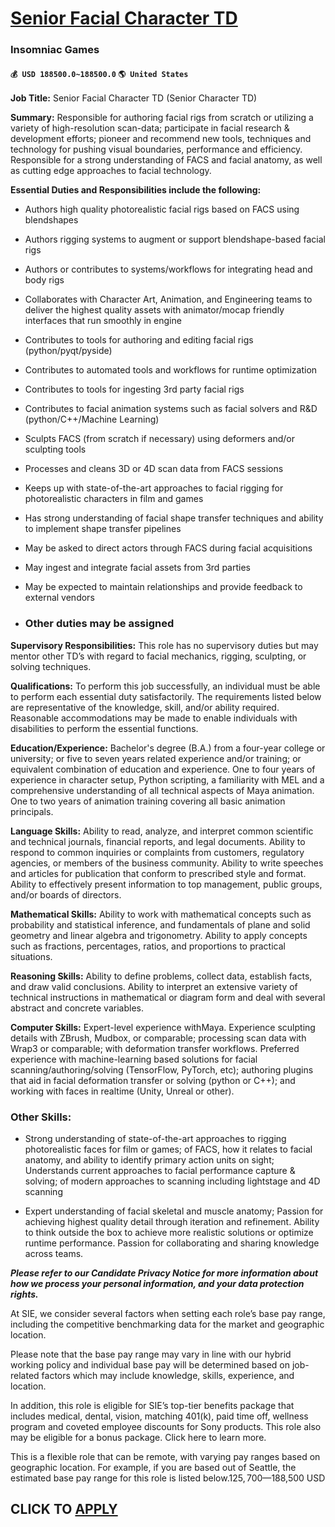 # [Senior Facial Character TD](https://www.remotewlb.com/apply/senior-facial-character-td-91564)  
### Insomniac Games  
#### `💰 USD 188500.0~188500.0` `🌎 United States`  

**Job Title:** Senior Facial Character TD (Senior Character TD)

 **Summary:** Responsible for authoring facial rigs from scratch or utilizing a variety of high-resolution scan-data; participate in facial research & development efforts; pioneer and recommend new tools, techniques and technology for pushing visual boundaries, performance and efficiency. Responsible for a strong understanding of FACS and facial anatomy, as well as cutting edge approaches to facial technology.

**Essential Duties and Responsibilities include the following:**

  * Authors high quality photorealistic facial rigs based on FACS using blendshapes 

  * Authors rigging systems to augment or support blendshape-based facial rigs 

  * Authors or contributes to systems/workflows for integrating head and body rigs 

  * Collaborates with Character Art, Animation, and Engineering teams to deliver the highest quality assets with animator/mocap friendly interfaces that run smoothly in engine 

  * Contributes to tools for authoring and editing facial rigs (python/pyqt/pyside) 

  * Contributes to automated tools and workflows for runtime optimization 

  * Contributes to tools for ingesting 3rd party facial rigs 

  * Contributes to facial animation systems such as facial solvers and R&D (python/C++/Machine Learning) 

  * Sculpts FACS (from scratch if necessary) using deformers and/or sculpting tools 

  * Processes and cleans 3D or 4D scan data from FACS sessions 

  * Keeps up with state-of-the-art approaches to facial rigging for photorealistic characters in film and games 

  * Has strong understanding of facial shape transfer techniques and ability to implement shape transfer pipelines 

  * May be asked to direct actors through FACS during facial acquisitions 

  * May ingest and integrate facial assets from 3rd parties 

  * May be expected to maintain relationships and provide feedback to external vendors 

  * ### Other duties may be assigned 

**Supervisory Responsibilities:** This role has no supervisory duties but may mentor other TD’s with regard to facial mechanics, rigging, sculpting, or solving techniques.

**Qualifications:** To perform this job successfully, an individual must be able to perform each essential duty satisfactorily. The requirements listed below are representative of the knowledge, skill, and/or ability required. Reasonable accommodations may be made to enable individuals with disabilities to perform the essential functions.

**Education/Experience:** Bachelor's degree (B.A.) from a four-year college or university; or five to seven years related experience and/or training; or equivalent combination of education and experience. One to four years of experience in character setup, Python scripting, a familiarity with MEL and a comprehensive understanding of all technical aspects of Maya animation. One to two years of animation training covering all basic animation principals.

**Language Skills:** Ability to read, analyze, and interpret common scientific and technical journals, financial reports, and legal documents. Ability to respond to common inquiries or complaints from customers, regulatory agencies, or members of the business community. Ability to write speeches and articles for publication that conform to prescribed style and format. Ability to effectively present information to top management, public groups, and/or boards of directors.

**Mathematical Skills:** Ability to work with mathematical concepts such as probability and statistical inference, and fundamentals of plane and solid geometry and linear algebra and trigonometry. Ability to apply concepts such as fractions, percentages, ratios, and proportions to practical situations.

**Reasoning Skills:** Ability to define problems, collect data, establish facts, and draw valid conclusions. Ability to interpret an extensive variety of technical instructions in mathematical or diagram form and deal with several abstract and concrete variables.

**Computer Skills:** Expert-level experience withMaya. Experience sculpting details with ZBrush, Mudbox, or comparable; processing scan data with Wrap3 or comparable; with deformation transfer workflows. Preferred experience with machine-learning based solutions for facial scanning/authoring/solving (TensorFlow, PyTorch, etc); authoring plugins that aid in facial deformation transfer or solving (python or C++); and working with faces in realtime (Unity, Unreal or other).

### Other Skills:

  * Strong understanding of state-of-the-art approaches to rigging photorealistic faces for film or games; of FACS, how it relates to facial anatomy, and ability to identify primary action units on sight; Understands current approaches to facial performance capture & solving; of modern approaches to scanning including lightstage and 4D scanning 

  * Expert understanding of facial skeletal and muscle anatomy; Passion for achieving highest quality detail through iteration and refinement. Ability to think outside the box to achieve more realistic solutions or optimize runtime performance. Passion for collaborating and sharing knowledge across teams. 

**_Please refer to our Candidate Privacy Notice for more information about how we process your personal information, and your data protection rights._**

At SIE, we consider several factors when setting each role’s base pay range, including the competitive benchmarking data for the market and geographic location.  
  
Please note that the base pay range may vary in line with our hybrid working policy and individual base pay will be determined based on job-related factors which may include knowledge, skills, experience, and location.  
  
In addition, this role is eligible for SIE’s top-tier benefits package that includes medical, dental, vision, matching 401(k), paid time off, wellness program and coveted employee discounts for Sony products. This role also may be eligible for a bonus package. Click here to learn more.

This is a flexible role that can be remote, with varying pay ranges based on geographic location. For example, if you are based out of Seattle, the estimated base pay range for this role is listed below.$125,700—$188,500 USD  
## CLICK TO [APPLY](https://www.remotewlb.com/apply/senior-facial-character-td-91564)

